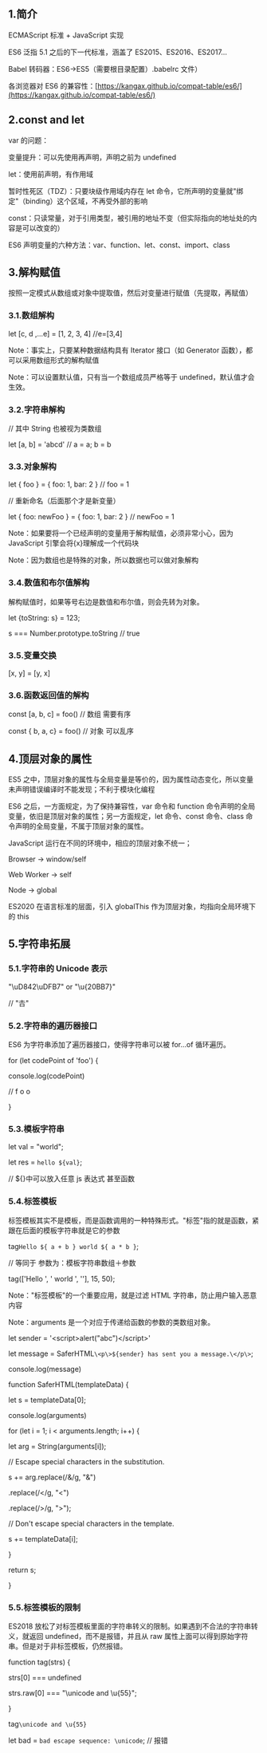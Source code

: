 ## 1.简介

ECMAScript 标准 + JavaScript 实现

ES6 泛指 5.1 之后的下一代标准，涵盖了 ES2015、ES2016、ES2017…

Babel 转码器：ES6-\>ES5（需要根目录配置）.babelrc 文件）

各浏览器对 ES6 的兼容性：[https://kangax.github.io/compat-table/es6/](https://kangax.github.io/compat-table/es6/)

## 2.const and let

var 的问题：

变量提升：可以先使用再声明，声明之前为 undefined

let：使用前声明，有作用域

暂时性死区（TDZ）：只要块级作用域内存在 let 命令，它所声明的变量就"绑定"（binding）这个区域，不再受外部的影响

const：只读常量，对于引用类型，被引用的地址不变（但实际指向的地址处的内容是可以改变的）

ES6 声明变量的六种方法：var、function、let、const、import、class

## 3.解构赋值

按照一定模式从数组或对象中提取值，然后对变量进行赋值（先提取，再赋值）

### 3.1.数组解构

let [c, d ,...e] = [1, 2, 3, 4] //e=[3,4]

Note：事实上，只要某种数据结构具有 Iterator 接口（如 Generator 函数），都可以采用数组形式的解构赋值

Note：可以设置默认值，只有当一个数组成员严格等于 undefined，默认值才会生效。

### 3.2.字符串解构

// 其中 String 也被视为类数组

let [a, b] = 'abcd' // a = a; b = b

### 3.3.对象解构

let { foo } = { foo: 1, bar: 2 } // foo = 1

// 重新命名（后面那个才是新变量）

let { foo: newFoo } = { foo: 1, bar: 2 } // newFoo = 1

Note：如果要将一个已经声明的变量用于解构赋值，必须非常小心，因为 JavaScript 引擎会将{x}理解成一个代码块

Note：因为数组也是特殊的对象，所以数据也可以做对象解构

### 3.4.数值和布尔值解构

解构赋值时，如果等号右边是数值和布尔值，则会先转为对象。

let {toString: s} = 123;

s === Number.prototype.toString // true

### 3.5.变量交换

[x, y] = [y, x]

### 3.6.函数返回值的解构

const [a, b, c] = foo() // 数组 需要有序

const { b, a, c} = foo() // 对象 可以乱序

## 4.顶层对象的属性

ES5 之中，顶层对象的属性与全局变量是等价的，因为属性动态变化，所以变量未声明错误编译时不能发现；不利于模块化编程

ES6 之后，一方面规定，为了保持兼容性，var 命令和 function 命令声明的全局变量，依旧是顶层对象的属性；另一方面规定，let 命令、const 命令、class 命令声明的全局变量，不属于顶层对象的属性。

JavaScript 运行在不同的环境中，相应的顶层对象不统一；

Browser -\> window/self

Web Worker -\> self

Node -\> global

ES2020 在语言标准的层面，引入 globalThis 作为顶层对象，均指向全局环境下的 this

## 5.字符串拓展

### 5.1.字符串的 Unicode 表示

"\uD842\uDFB7" or "\u{20BB7}"

// "𠮷"

### 5.2.字符串的遍历器接口

ES6 为字符串添加了遍历器接口，使得字符串可以被 for...of 循环遍历。

for (let codePoint of 'foo') {

console.log(codePoint)

// f o o

}

### 5.3.模板字符串

let val = "world";

let res = `hello ${val}`;

// ${}中可以放入任意 js 表达式 甚至函数

### 5.4.标签模板

标签模板其实不是模板，而是函数调用的一种特殊形式。"标签"指的就是函数，紧跟在后面的模板字符串就是它的参数

tag`Hello ${ a + b } world ${ a * b }`;

// 等同于 参数为：模板字符串数组＋参数

tag(['Hello ', ' world ', ''], 15, 50);

Note："标签模板"的一个重要应用，就是过滤 HTML 字符串，防止用户输入恶意内容

Note：arguments 是一个对应于传递给函数的参数的类数组对象。

let sender = '\<script\>alert("abc")\</script\>'

let message = SaferHTML`\<p\>${sender} has sent you a message.\</p\>`;

console.log(message)

function SaferHTML(templateData) {

let s = templateData[0];

console.log(arguments)

for (let i = 1; i \< arguments.length; i++) {

let arg = String(arguments[i]);

// Escape special characters in the substitution.

s += arg.replace(/&/g, "&amp;")

.replace(/\</g, "&lt;")

.replace(/\>/g, "&gt;");

// Don't escape special characters in the template.

s += templateData[i];

}

return s;

}

### 5.5.标签模板的限制

ES2018 放松了对标签模板里面的字符串转义的限制。如果遇到不合法的字符串转义，就返回 undefined，而不是报错，并且从 raw 属性上面可以得到原始字符串。但是对于非标签模板，仍然报错。

function tag(strs) {

strs[0] === undefined

strs.raw[0] === "\\unicode and \\u{55}";

}

tag`\unicode and \u{55}`

let bad = `bad escape sequence: \unicode`; // 报错
